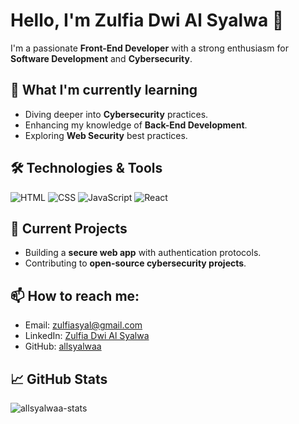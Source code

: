 # Hello, I'm Zulfia Dwi Al Syalwa 👋

I'm a passionate **Front-End Developer** with a strong enthusiasm for **Software Development** and **Cybersecurity**.

## 🌱 What I'm currently learning
- Diving deeper into **Cybersecurity** practices.
- Enhancing my knowledge of **Back-End Development**.
- Exploring **Web Security** best practices.

## 🛠️ Technologies & Tools
![HTML](https://img.shields.io/badge/HTML-5%2F%20orange?style=for-the-badge&logo=html5&logoColor=white)
![CSS](https://img.shields.io/badge/CSS-3%2F%20blue?style=for-the-badge&logo=css3&logoColor=white)
![JavaScript](https://img.shields.io/badge/JavaScript-%20yellow?style=for-the-badge&logo=javascript&logoColor=white)
![React](https://img.shields.io/badge/React-16%2Fblue?style=for-the-badge&logo=react&logoColor=white)

## 🚀 Current Projects
- Building a **secure web app** with authentication protocols.
- Contributing to **open-source cybersecurity projects**.

## 📫 How to reach me:
- Email: [zulfiasyal@gmail.com](mailto:zulfiasyal@gmail.com)
- LinkedIn: [Zulfia Dwi Al Syalwa](www.linkedin.com/in/zulfia-dwi-al-syalwa)
- GitHub: [allsyalwaa]([https://github.com/yourusername](https://github.com/allsyalwaa))

## 📈 GitHub Stats
![allsyalwaa-stats](https://github-readme-stats.vercel.app/api?username=allsyalwaa&show_icons=true)
